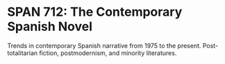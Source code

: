# SPAN 712: The Contemporary Spanish Novel

Trends in contemporary Spanish narrative from 1975 to the present. Post-totalitarian fiction, postmodernism, and minority literatures.